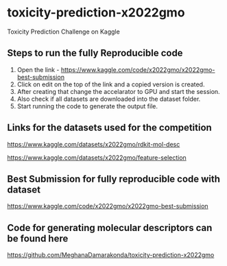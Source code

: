 # toxicity-prediction-x2022gmo
Toxicity Prediction Challenge on Kaggle



## Steps to run the fully Reproducible code 

1. Open the link - https://www.kaggle.com/code/x2022gmo/x2022gmo-best-submission
2. Click on edit on the top of the link and a copied version is created. 
3. After creating that change the accelarator to GPU and start the session.
4. Also check if all datasets are downloaded into the dataset folder.
4. Start running the code to generate the output file. 

## Links for the datasets used for the competition 

https://www.kaggle.com/datasets/x2022gmo/rdkit-mol-desc

https://www.kaggle.com/datasets/x2022gmo/feature-selection


## Best Submission for fully reproducible code with dataset

https://www.kaggle.com/code/x2022gmo/x2022gmo-best-submission

## Code for generating molecular descriptors can be found here

https://github.com/MeghanaDamarakonda/toxicity-prediction-x2022gmo
